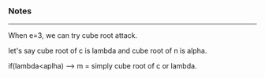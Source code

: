 ### Notes

---

When e=3, we can try cube root attack.

let's say cube root of c is lambda and cube root of n is alpha.

if(lambda<aplha) --> m = simply cube root of c or lambda.

